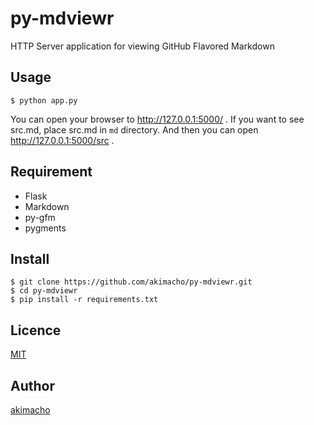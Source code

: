 py-mdviewr
====

HTTP Server application for viewing GitHub Flavored Markdown

## Usage

```
$ python app.py
```

You can open your browser to http://127.0.0.1:5000/ .
If you want to see src.md, place src.md in `md` directory. And then you can open http://127.0.0.1:5000/src .

## Requirement

* Flask
* Markdown
* py-gfm
* pygments

## Install

```
$ git clone https://github.com/akimacho/py-mdviewr.git
$ cd py-mdviewr
$ pip install -r requirements.txt
```

## Licence

[MIT](https://github.com/akimacho/py-mdviewr/blob/master/LICENSE)

## Author

[akimacho](https://github.com/akimacho)